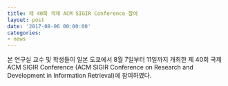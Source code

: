 ```yaml
---
title: 제 40회 국제 ACM SIGIR Conference 참여
layout: post
date: '2017-08-06 00:00:00'
categories:
- news
---
```


본 연구실 교수 및 학생들이 일본 도쿄에서 8월 7일부터 11일까지  개최한 제 40회 국제 ACM SIGIR Conference (ACM SIGIR Conference on Research and Development in Information Retrieval)에 참여하였다.